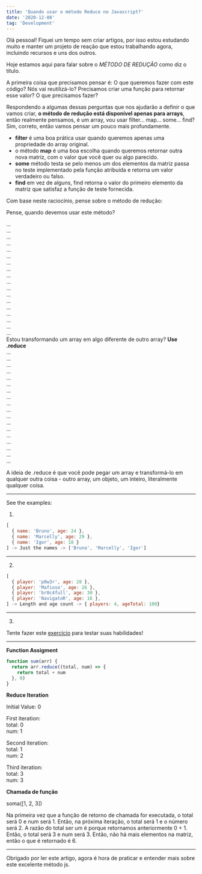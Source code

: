 ```yaml
---
title: 'Quando usar o método Reduce no Javascript?'
date: '2020-12-08'
tag: 'Development'
---
```


Olá pessoal! Fiquei um tempo sem criar artigos, por isso estou estudando muito
e manter um projeto de reação que estou trabalhando agora, incluindo recursos e uns dos outros.

Hoje estamos aqui para falar sobre o _MÉTODO DE REDUÇÃO_ como diz o título.

A primeira coisa que precisamos pensar é: O que queremos fazer com este código? Nós
vai reutilizá-lo? Precisamos criar uma função para retornar esse valor? O que precisamos fazer?

Respondendo a algumas dessas perguntas que nos ajudarão a definir o que vamos criar, **o método de redução está disponível apenas para arrays**, então realmente pensamos, é um array, vou usar filter... map... some... find? Sim, correto, então vamos pensar um pouco mais profundamente.

- **filter** é uma boa prática usar quando queremos apenas uma propriedade do array original.
- o método **map** é uma boa escolha quando queremos retornar outra nova matriz, com o valor que você quer ou algo parecido.
- **some** método testa se pelo menos um dos elementos da matriz passa no teste
  implementado pela função atribuída e retorna um valor verdadeiro ou falso.
- **find** em vez de alguns, find retorna o valor do primeiro elemento da matriz que
  satisfaz a função de teste fornecida.

Com base neste raciocínio, pense sobre o método de redução:

Pense, quando devemos usar este método?

... <br />
... <br />
... <br />
... <br />
... <br />
... <br />
... <br />
... <br />
... <br />
... <br />
... <br />
... <br />
... <br />
... <br />
... <br />
... <br />
... <br />
... <br />
Estou transformando um array em algo diferente de outro array? **Use .reduce** <br />
... <br />
... <br />
... <br />
... <br />
... <br />
... <br />
... <br />
... <br />
... <br />
... <br />
... <br />
... <br />
... <br />
... <br />
... <br />
... <br />
... <br />
... <br />

A ideia de .reduce é que você pode pegar um array e transformá-lo em qualquer outra coisa - outro array, um objeto, um inteiro, literalmente qualquer coisa.

---

See the examples:

1.

```js
[
  { name: 'Bruno', age: 24 },
  { name: 'Marcelly', age: 29 },
  { name: 'Igor', age: 18 }
] -> Just the names -> ['Bruno', 'Marcelly', 'Igor']
```

---

2.

```js
[
  { player: 'p0w3r', age: 28 },
  { player: 'Mafioso', age: 26 },
  { player: 'br0c4full', age: 30 },
  { player: 'NavigatoR', age: 16 },
] -> Length and age count -> { players: 4, ageTotal: 100}
```

---

3.

Tente fazer este [exercício](https://gist.github.com/brunormferreira/db2a20efc9486c2959f4d07042259554) para testar suas habilidades!

---

**Function Assigment**</br>

```js
function sum(arr) {
  return arr.reduce((total, num) => {
    return total + num
  }, 0)
}
```

**Reduce Iteration**</br>

Initial Value: 0

First iteration:</br>
total: 0</br>
num: 1

Second iteration:</br>
total: 1</br>
num: 2

Third iteration:</br>
total: 3</br>
num: 3

**Chamada de função** </br>

soma([1, 2, 3])

Na primeira vez que a função de retorno de chamada for executada, o total será 0 e num será 1. Então,
na próxima iteração, o total será 1 e o número será 2. A razão do total ser um é porque
retornamos anteriormente 0 + 1. Então, o total será 3 e num será 3. Então, não há
mais elementos na matriz, então o que é retornado é 6.

---

Obrigado por ler este artigo, agora é hora de praticar e entender mais sobre
este excelente método js.
